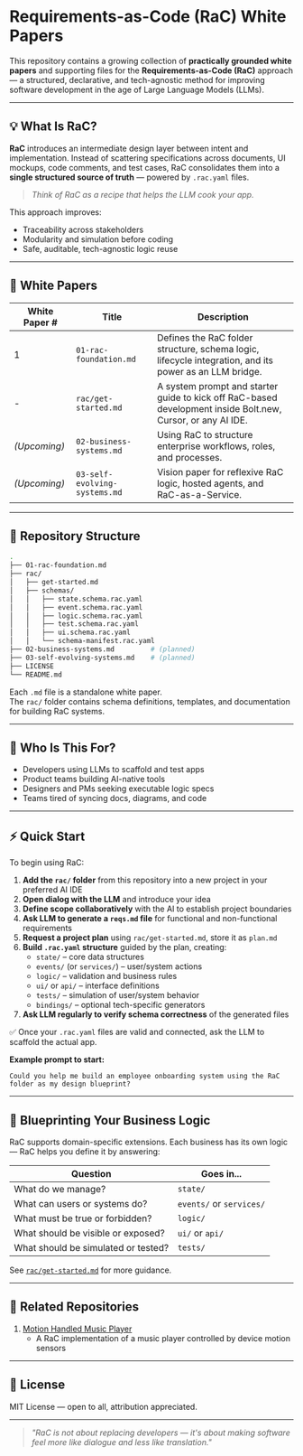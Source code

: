 # Requirements-as-Code (RaC) White Papers

This repository contains a growing collection of **practically grounded white papers** and supporting files for the **Requirements-as-Code (RaC)** approach — a structured, declarative, and tech-agnostic method for improving software development in the age of Large Language Models (LLMs).

---

## 💡 What Is RaC?

**RaC** introduces an intermediate design layer between intent and implementation. Instead of scattering specifications across documents, UI mockups, code comments, and test cases, RaC consolidates them into a **single structured source of truth** — powered by `.rac.yaml` files.

> _Think of RaC as a recipe that helps the LLM cook your app._

This approach improves:
- Traceability across stakeholders
- Modularity and simulation before coding
- Safe, auditable, tech-agnostic logic reuse

---

## 📄 White Papers

| White Paper # | Title                        | Description |
|---------------|------------------------------|-------------|
| 1             | `01-rac-foundation.md`       | Defines the RaC folder structure, schema logic, lifecycle integration, and its power as an LLM bridge. |
| -             | `rac/get-started.md`         | A system prompt and starter guide to kick off RaC-based development inside Bolt.new, Cursor, or any AI IDE. |
| *(Upcoming)*  | `02-business-systems.md`     | Using RaC to structure enterprise workflows, roles, and processes. |
| *(Upcoming)*  | `03-self-evolving-systems.md`| Vision paper for reflexive RaC logic, hosted agents, and RaC-as-a-Service. |

---

## 📂 Repository Structure

```bash
.
├── 01-rac-foundation.md
├── rac/
│   ├── get-started.md
│   ├── schemas/
│   │   ├── state.schema.rac.yaml
│   │   ├── event.schema.rac.yaml
│   │   ├── logic.schema.rac.yaml
│   │   ├── test.schema.rac.yaml
│   │   ├── ui.schema.rac.yaml
│   │   └── schema-manifest.rac.yaml
├── 02-business-systems.md         # (planned)
├── 03-self-evolving-systems.md    # (planned)
├── LICENSE
└── README.md
```

Each `.md` file is a standalone white paper.  
The `rac/` folder contains schema definitions, templates, and documentation for building RaC systems.

---

## 🚀 Who Is This For?

- Developers using LLMs to scaffold and test apps
- Product teams building AI-native tools
- Designers and PMs seeking executable logic specs
- Teams tired of syncing docs, diagrams, and code

---

## ⚡ Quick Start

To begin using RaC:

1. **Add the `rac/` folder** from this repository into a new project in your preferred AI IDE
2. **Open dialog with the LLM** and introduce your idea
3. **Define scope collaboratively** with the AI to establish project boundaries
4. **Ask LLM to generate a `reqs.md` file** for functional and non-functional requirements
5. **Request a project plan** using `rac/get-started.md`, store it as `plan.md`
6. **Build `.rac.yaml` structure** guided by the plan, creating:
   - `state/` – core data structures
   - `events/` (or `services/`) – user/system actions
   - `logic/` – validation and business rules
   - `ui/` or `api/` – interface definitions
   - `tests/` – simulation of user/system behavior
   - `bindings/` – optional tech-specific generators
7. **Ask LLM regularly to verify schema correctness** of the generated files

✅ Once your `.rac.yaml` files are valid and connected, ask the LLM to scaffold the actual app.

**Example prompt to start:**
```
Could you help me build an employee onboarding system using the RaC folder as my design blueprint?
```

---

## 🧠 Blueprinting Your Business Logic

RaC supports domain-specific extensions. Each business has its own logic — RaC helps you define it by answering:

| Question                            | Goes in...     |
|-------------------------------------|----------------|
| What do we manage?                  | `state/`       |
| What can users or systems do?       | `events/` or `services/` |
| What must be true or forbidden?     | `logic/`       |
| What should be visible or exposed?  | `ui/` or `api/`|
| What should be simulated or tested? | `tests/`       |

See [`rac/get-started.md`](./rac/get-started.md) for more guidance.

---

## 🔗 Related Repositories

1. [Motion Handled Music Player](https://github.com/dimitar-trifonov/motion-music-player-rac)
   - A RaC implementation of a music player controlled by device motion sensors

---

## 📜 License

MIT License — open to all, attribution appreciated.

---

> _"RaC is not about replacing developers — it's about making software feel more like dialogue and less like translation."_

